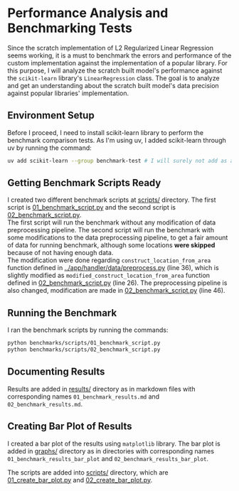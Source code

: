# Performance Analysis and Benchmarking Tests

Since the scratch implementation of L2 Regularized Linear Regression seems working, it is a must to benchmark the errors and performance of the custom implementation against the implementation of a popular library. For this purpose, I will analyze the scratch built model's performance against the `scikit-learn` library's `LinearRegression` class. The goal is to analyze and get an understanding about the scratch built model's data precision against popular libraries' implementation.

## Environment Setup

Before I proceed, I need to install scikit-learn library to perform the benchmark comparison tests. As I'm using uv, I added scikit-learn through uv by running the command:

```bash
uv add scikit-learn --group benchmark-test # I will surely not add as a standard dependency!
```

## Getting Benchmark Scripts Ready

I created two different benchmark scripts at [scripts/](./scripts/) directory. The first script is [01_benchmark_script.py](./scripts/01_benchmark_script.py) and the second script is [02_benchmark_script.py](./scripts/02_benchmark_script.py).  
The first script will run the benchmark without any modification of data preprocessing pipeline. The second script will run the benchmark with some modifications to the data preprocessing pipeline, to get a fair amount of data for running benchmark, although some locations **were skipped** because of not having enough data.  
The modification were done regarding `construct_location_from_area` function defined in [../app/handler/data/preprocess.py](../app/handler/data/preprocess.py) (line 36), which is slightly modified as `modified_construct_location_from_area` function defined in [02_benchmark_script.py](./scripts/02_benchmark_script.py) (line 26). The preprocessing pipeline is also changed, modification are made in [02_benchmark_script.py](./scripts/02_benchmark_script.py) (line 46).

## Running the Benchmark

I ran the benchmark scripts by running the commands:

```bash
python benchmarks/scripts/01_benchmark_script.py
python benchmarks/scripts/02_benchmark_script.py
```

## Documenting Results

Results are added in [results/](./results/) directory as in markdown files with corresponding names `01_benchmark_results.md` and `02_benchmark_results.md`.

## Creating Bar Plot of Results

I created a bar plot of the results using `matplotlib` library. The bar plot is added in [graphs/](./graphs/) directory as in directories with corresponding names `01_benchmark_results_bar_plot` and `02_benchmark_results_bar_plot`.

The scripts are added into [scripts/](./scripts/) directory, which are [01_create_bar_plot.py](./scripts/01_create_bar_plot.py) and [02_create_bar_plot.py](./scripts/02_create_bar_plot.py).
